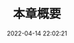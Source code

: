 ---
title: 本章概要
date: 2022-04-14 22:02:21
permalink: /vite/core/index/
categories:
  - vite
  - vite
tags:
  - 
---